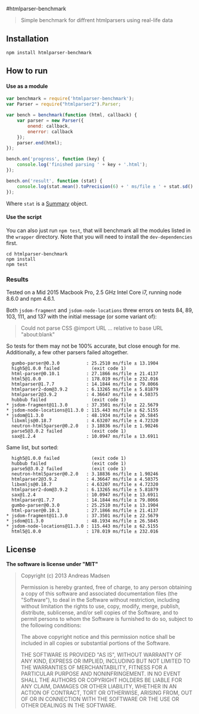 #htmlparser-benchmark

> Simple benchmark for diffrent htmlparsers using real-life data

## Installation

```shell
npm install htmlparser-benchmark
```

## How to run

#### Use as a module

```javascript
var benchmark = require('htmlparser-benchmark');
var Parser = require("htmlparser2").Parser;

var bench = benchmark(function (html, callback) {
	var parser = new Parser({
		onend: callback,
		onerror: callback
	});
	parser.end(html);
});

bench.on('progress', function (key) {
	console.log('finished parsing ' + key + '.html');
});

bench.on('result', function (stat) {
	console.log(stat.mean().toPrecision(6) + ' ms/file ± ' + stat.sd().toPrecision(6));
});
```

Where `stat` is a [Summary](https://github.com/AndreasMadsen/summary) object.

#### Use the script

You can also just run `npm test`, that will benchmark all the modules listed
in the `wrapper` directory. Note that you will need to install the `dev-dependencies`
first.

```shell
cd htmlparser-benchmark
npm install
npm test
```

### Results

Tested on a Mid 2015 Macbook Pro, 2.5 GHz Intel Core i7, running node 8.6.0 and npm 4.6.1.

Both `jsdom-fragment` and `jsdom-node-locations` threw errors on tests 84, 89, 103, 111,
and 137 with the initial message (or some variant of):

> Could not parse CSS @import URL ... relative to base URL "about:blank"

So tests for them may not be 100% accurate, but close enough for me. Additionally, a few
other parsers failed altogether. 

      gumbo-parser@0.3.0          : 25.2510 ms/file ± 13.1904
      high5@1.0.0 failed            (exit code 1)
      html-parser@0.10.1          : 27.1866 ms/file ± 21.4137
      html5@1.0.0                 : 178.019 ms/file ± 232.016
      htmlparser@1.7.7            : 14.1844 ms/file ± 79.8066
      htmlparser2-dom@3.9.2       : 6.13265 ms/file ± 5.81879
      htmlparser2@3.9.2           : 4.36647 ms/file ± 4.50375
      hubbub failed                 (exit code 1)
    * jsdom-fragment@11.3.0       : 37.3501 ms/file ± 22.5679
    * jsdom-node-locations@11.3.0 : 115.443 ms/file ± 62.5155
    * jsdom@11.3.0                : 48.1934 ms/file ± 26.5845
      libxmljs@0.18.7             : 4.63207 ms/file ± 4.72320
      neutron-html5parser@0.2.0   : 3.18836 ms/file ± 1.90246
      parse5@3.0.2 failed           (exit code 1)
      sax@1.2.4                   : 10.0947 ms/file ± 13.6911

Same list, but sorted:

      high5@1.0.0 failed            (exit code 1)
      hubbub failed                 (exit code 1)
      parse5@3.0.2 failed           (exit code 1)
      neutron-html5parser@0.2.0   : 3.18836 ms/file ± 1.90246
      htmlparser2@3.9.2           : 4.36647 ms/file ± 4.50375
      libxmljs@0.18.7             : 4.63207 ms/file ± 4.72320
      htmlparser2-dom@3.9.2       : 6.13265 ms/file ± 5.81879
      sax@1.2.4                   : 10.0947 ms/file ± 13.6911
      htmlparser@1.7.7            : 14.1844 ms/file ± 79.8066
      gumbo-parser@0.3.0          : 25.2510 ms/file ± 13.1904
      html-parser@0.10.1          : 27.1866 ms/file ± 21.4137
    * jsdom-fragment@11.3.0       : 37.3501 ms/file ± 22.5679
    * jsdom@11.3.0                : 48.1934 ms/file ± 26.5845
    * jsdom-node-locations@11.3.0 : 115.443 ms/file ± 62.5155
      html5@1.0.0                 : 178.019 ms/file ± 232.016

## License

**The software is license under "MIT"**

> Copyright (c) 2013 Andreas Madsen
>
> Permission is hereby granted, free of charge, to any person obtaining a copy
> of this software and associated documentation files (the "Software"), to deal
> in the Software without restriction, including without limitation the rights
> to use, copy, modify, merge, publish, distribute, sublicense, and/or sell
> copies of the Software, and to permit persons to whom the Software is
> furnished to do so, subject to the following conditions:
>
> The above copyright notice and this permission notice shall be included in
> all copies or substantial portions of the Software.
>
> THE SOFTWARE IS PROVIDED "AS IS", WITHOUT WARRANTY OF ANY KIND, EXPRESS OR
> IMPLIED, INCLUDING BUT NOT LIMITED TO THE WARRANTIES OF MERCHANTABILITY,
> FITNESS FOR A PARTICULAR PURPOSE AND NONINFRINGEMENT. IN NO EVENT SHALL THE
> AUTHORS OR COPYRIGHT HOLDERS BE LIABLE FOR ANY CLAIM, DAMAGES OR OTHER
> LIABILITY, WHETHER IN AN ACTION OF CONTRACT, TORT OR OTHERWISE, ARISING FROM,
> OUT OF OR IN CONNECTION WITH THE SOFTWARE OR THE USE OR OTHER DEALINGS IN
> THE SOFTWARE.
